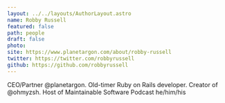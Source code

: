 ```yaml
---
layout: ../../layouts/AuthorLayout.astro
name: Robby Russell
featured: false
path: people
draft: false
photo: 
site: https://www.planetargon.com/about/robby-russell
twitter: https://twitter.com/robbyrussell
github: https://github.com/robbyrussell
---
```


CEO/Partner @planetargon. Old-timer Ruby on Rails developer. Creator of @ohmyzsh. Host of Maintainable Software Podcast he/him/his
